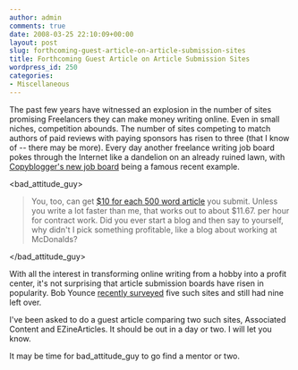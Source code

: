 ```yaml
---
author: admin
comments: true
date: 2008-03-25 22:10:09+00:00
layout: post
slug: forthcoming-guest-article-on-article-submission-sites
title: Forthcoming Guest Article on Article Submission Sites
wordpress_id: 250
categories:
- Miscellaneous
---
```


The past few years have witnessed an explosion in the number of sites promising Freelancers they can make money writing online. Even in small niches, competition abounds. The number of sites competing to match authors of paid reviews with paying sponsors has risen to three (that I know of -- there may be more). Every day another freelance writing job board pokes through the Internet like a dandelion on an already ruined lawn, with [Copyblogger's new job board](http://jobs.copyblogger.com/) being a famous recent example.

 

<bad_attitude_guy>

 

>   
> 
> You, too, can get [$10 for each 500 word article](http://jobs.copyblogger.com/job/7573618562621f33369005ddebb6e2f2/?d=1) you submit. Unless you write a lot faster than me, that works out to about $11.67. per hour for contract work. Did you ever start a blog and then say to yourself, why didn't I pick something profitable, like a blog about working at McDonalds?

 

</bad_attitude_guy>

 

With all the interest in transforming online writing from a hobby into a profit center, it's not surprising that article submission boards have risen in popularity. Bob Younce [recently surveyed](http://writing-journey.com/internet-writing/a-directory-of-internet-article-writing-sites) five such sites and still had nine left over.

 

I've been asked to do a guest article comparing two such sites, Associated Content and EZineArticles. It should be out in a day or two. I will let you know.

 

It may be time for bad_attitude_guy to go find a mentor or two.
